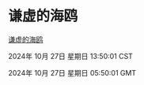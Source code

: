 # 谦虚的海鸥
[谦虚的海鸥](http://219.139.197.74:56308/qxdho/course/base/hotlink/index.php)

2024年 10月 27日 星期日 13:50:01 CST

2024年 10月 27日 星期日 05:50:01 GMT
